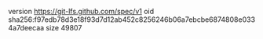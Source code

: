 version https://git-lfs.github.com/spec/v1
oid sha256:f97edb78d3e18f93d7d12ab452c8256246b06a7ebcbe6874808e0334a7deecaa
size 49807
